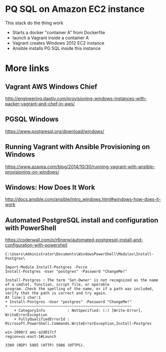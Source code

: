 # PQ SQL on Amazon EC2 instance
This stack do the thing work

* Starts a docker "container A" from Dockerfile
* launch a Vagrant inside a container A
* Vagrant creates Windows 2012 EC2 instance
* Ansible installs PG SQL inside this instance

# More links

## Vagrant AWS Windows Chief

http://engineering.daptiv.com/provisioning-windows-instances-with-packer-vagrant-and-chef-in-aws/

## PGSQL Windows

https://www.postgresql.org/download/windows/

## Running Vagrant with Ansible Provisioning on Windows

https://www.azavea.com/blog/2014/10/30/running-vagrant-with-ansible-provisioning-on-windows/

## Windows: How Does It Work

http://docs.ansible.com/ansible/intro_windows.html#windows-how-does-it-work

## Automated PostgreSQL install and configuration with PowerShell

https://coderwall.com/p/r6nqrw/automated-postgresql-install-and-configuration-with-powershell

```
C:\Users\Administrator\Documents\WindowsPowerShell\Modules\Install-Postgres\

Import-Module Install-Postgres -Force
Install-Postgres -User "postgres" -Password "ChangeMe!"
```
```
Install-Postgres : The term 'Set-Owner' is not recognized as the name of a cmdlet, function, script file, or operable
program. Check the spelling of the name, or if a path was included, verify that the path is correct and try again.
At line:1 char:1
+ Install-Postgres -User "postgres" -Password "ChangeMe!"
+ ~~~~~~~~~~~~~~~~~~~~~~~~~~~~~~~~~~~~~~~~~~~~~~~~~~~~~~~
    + CategoryInfo          : NotSpecified: (:) [Write-Error], WriteErrorException
    + FullyQualifiedErrorId : Microsoft.PowerShell.Commands.WriteErrorException,Install-Postgres
```

```
win-2008r2 ami-a2d017cf 
region=us-east-1#Launch

3389 (RDP) 5985 (HTTP) 5986 (HTTPS).

```

